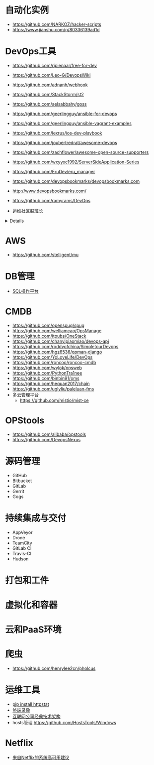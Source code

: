 # 自动化实例
- https://github.com/NARKOZ/hacker-scripts
- https://www.jianshu.com/p/80336139ad1d

# DevOps工具
- https://github.com/ripienaar/free-for-dev
- https://github.com/Leo-G/DevopsWiki
- https://github.com/adnanh/webhook
- https://github.com/StackStorm/st2
- https://github.com/aelsabbahy/goss
- https://github.com/geerlingguy/ansible-for-devops
- https://github.com/geerlingguy/ansible-vagrant-examples
- https://github.com/lexrus/ios-dev-playbook
- https://github.com/joubertredrat/awesome-devops
- https://github.com/zachflower/awesome-open-source-supporters
- https://github.com/wxyyxc1992/ServerSideApplication-Series
- https://github.com/EruDev/eru_manager

- https://github.com/devopsbookmarks/devopsbookmarks.com
- http://www.devopsbookmarks.com/

- https://github.com/ramyrams/DevOps
- [运维社区赵班长](https://github.com/unixhot)

<details>

xxx
</details>

# AWS
- https://github.com/stelligent/mu

# DB管理
- [SQL操作平台](https://github.com/jly8866/archer)

# CMDB
- https://github.com/openspug/spug
- https://github.com/welliamcao/OpsManage
- https://github.com/itpubs/OneStack
- https://github.com/chanyipiaomiao/devops-api
- https://github.com/roddyofchina/SimpletourDevops
- https://github.com/hgz6536/opman-django
- https://github.com/YoLoveLife/DevOps
- https://github.com/roncoo/roncoo-cmdb
- https://github.com/wylok/opsweb
- https://github.com/PythonTra1nee
- https://github.com/binbin91/oms
- https://github.com/hequan2017/chain
- https://github.com/uglyliu/paleluan-fms
- 多云管理平台
  - https://github.com/mistio/mist-ce
# OPStools
- https://github.com/alibaba/opstools
- https://github.com/DevopsNexus

# 源码管理
- GitHub
- Bitbucket
- GitLab
- Gerrit
- Gogs
# 持续集成与交付
- AppVeyor
- Drone
- TeamCity
- GitLab CI
- Travis-CI
- Hudson
# 打包和工件
# 虚拟化和容器
# 云和PaaS环境

# 爬虫
- https://github.com/henrylee2cn/pholcus

# 运维工具
- [pip install httpstat](https://github.com/reorx/httpstat)
- [终端录像](https://github.com/icholy/ttygif)
- [互联网公司经典技术架构](https://github.com/davideuler/architecture.of.internet-product)
- hosts管理 https://github.com/HostsTools/Windows


# Netflix
- [来自Netflix的系统高可用建议](http://www.infoq.com/cn/articles/tips-for-high-availability?utm_source=infoq&utm_medium=popular_widget&utm_campaign=popular_content_list&utm_content=homepage)
